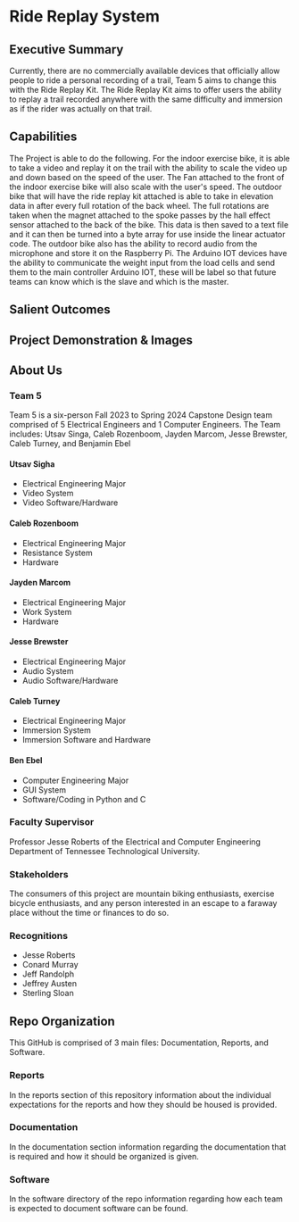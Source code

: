 # Ride Replay System 

## Executive Summary

Currently, there are no commercially available devices that officially allow people to ride a personal recording of a trail, Team 5 aims to change this with the Ride Replay Kit. The Ride Replay Kit aims to offer users the ability to replay a trail recorded anywhere with the same difficulty and immersion as if the rider was actually on that trail.


## Capabilities

The Project is able to do the following. For the indoor exercise bike, it is able to take a video and replay it on the trail with the ability to scale the video up and down based on the speed of the user. The Fan attached to the front of the indoor exercise bike will also scale with the user's speed. The outdoor bike that will have the ride replay kit attached is able to take in elevation data in after every full rotation of the back wheel. The full rotations are taken when the magnet attached to the spoke passes by the hall effect sensor attached to the back of the bike. This data is then saved to a text file and it can then be turned into a byte array for use inside the linear actuator code. The outdoor bike also has the ability to record audio from the microphone and store it on the Raspberry Pi. The Arduino IOT devices have the ability to communicate the weight input from the load cells and send them to the main controller Arduino IOT, these will be label so that future teams can know which is the slave and which is the master.

## Salient Outcomes



## Project Demonstration & Images


## About Us

### Team 5
Team 5 is a six-person Fall 2023 to Spring 2024 Capstone Design team comprised of 5 Electrical Engineers and 1 Computer Engineers. The Team includes: Utsav Singa, Caleb Rozenboom, Jayden Marcom, Jesse Brewster, Caleb Turney, and Benjamin Ebel

#### Utsav Sigha
* Electrical Engineering Major
* Video System
* Video Software/Hardware

#### Caleb Rozenboom
* Electrical Engineering Major
* Resistance System
* Hardware

#### Jayden Marcom
* Electrical Engineering Major
* Work System
* Hardware

#### Jesse Brewster
* Electrical Engineering Major
* Audio System
* Audio Software/Hardware

#### Caleb Turney
* Electrical Engineering Major
* Immersion System
* Immersion Software and Hardware

#### Ben Ebel
* Computer Engineering Major
* GUI System
* Software/Coding in Python and C

### Faculty Supervisor

Professor Jesse Roberts of the Electrical and Computer Engineering Department of Tennessee Technological University.

### Stakeholders

The consumers of this project are mountain biking enthusiasts, exercise bicycle enthusiasts, and any person interested in an escape to a faraway place without the time or finances to do so. 

### Recognitions
* Jesse Roberts​
* Conard Murray​
* Jeff Randolph ​
* Jeffrey Austen​
* Sterling Sloan

## Repo Organization

This GitHub is comprised of 3 main files: Documentation, Reports, and Software.

### Reports

In the reports section of this repository information about the individual expectations for the reports and how they should be housed is provided.

### Documentation

In the documentation section information regarding the documentation that is required and how it should be organized is given.

### Software

In the software directory of the repo information regarding how each team is expected to document software can be found.
